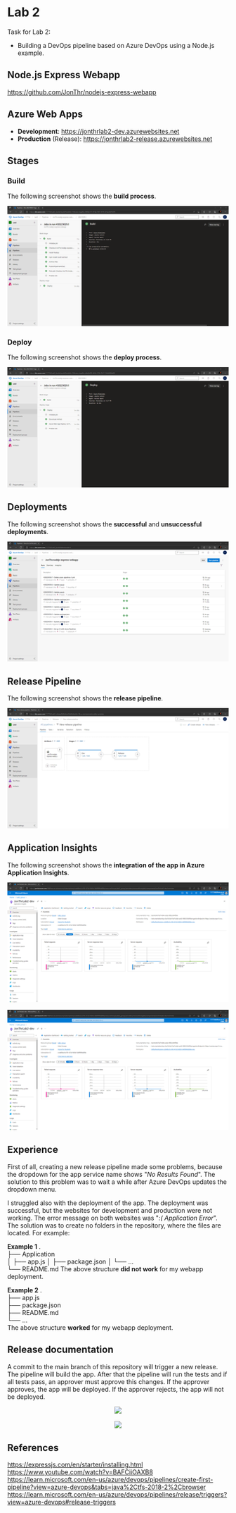 # Lab 2
Task for Lab 2:
- Building a DevOps pipeline based on Azure DevOps using a Node.js example.

## Node.js Express Webapp
https://github.com/JonThr/nodejs-express-webapp

## Azure Web Apps 
- **Development**: https://jonthrlab2-dev.azurewebsites.net
- **Production** (Release): https://jonthrlab2-release.azurewebsites.net

## Stages
### Build
The following screenshot shows the **build process**.
<p align="center">
<img src="./Screenshots/Build stage.png">
</p>

### Deploy
The following screenshot shows the **deploy process**.
<p align="center">
<img src="./Screenshots/Deploy stage.png">
</p>

## Deployments
The following screenshot shows the **successful** and **unsuccessful deployments**.
<p align="center">
<img src="./Screenshots/Deployments.png">
</p>


## Release Pipeline
The following screenshot shows the **release pipeline**.
<p align="center">
<img src="./Screenshots/Release pipeline.png">
</p>

## Application Insights
The following screenshot shows the __integration of the app in Azure Application Insights__.
<p align="center">
<img src="./Screenshots/JonThrLab2-dev Application Insights.png">
</p>

<p align="center">
<img src="./Screenshots/JonThrLab2-dev Application Insights.png">
</p>

## Experience
First of all, creating a new release pipeline made some problems, because the dropdown for the app service name shows "*No Results Found*". The solution to this problem was to wait a while after Azure DevOps updates the dropdown menu.

I struggled also with the deployment of the app. The deployment was successful, but the websites for development and production were not working. The error message on both websites was "*:( Application Error*". The solution was to create no folders in the repository, where the files are located. For example:

**Example 1**
.               
├── Application              
│   ├── app.js
│   ├── package.json
│   └── ...  
└── README.&#8204;md
The above structure **did not work** for my webapp deployment. 

**Example 2**
.                
├── app.js             
├── package.json            
├── README.&#8204;md  
└── ...  
The above structure **worked** for my webapp deployment. 

## Release documentation
A commit to the main branch of this repository will trigger a new release. The pipeline will build the app. After that the pipeline will run the tests and if all tests pass, an approver must approve this changes. If the approver approves, the app will be deployed. If the approver rejects, the app will not be deployed.
<p align="center">
<img src="./Screenshots/Approval (pending)">
</p>

<p align="center">
<img src="./Screenshots/Approval (approved)">
</p>

## References
https://expressjs.com/en/starter/installing.html
https://www.youtube.com/watch?v=BAFCiiOAXB8
https://learn.microsoft.com/en-us/azure/devops/pipelines/create-first-pipeline?view=azure-devops&tabs=java%2Ctfs-2018-2%2Cbrowser
https://learn.microsoft.com/en-us/azure/devops/pipelines/release/triggers?view=azure-devops#release-triggers

